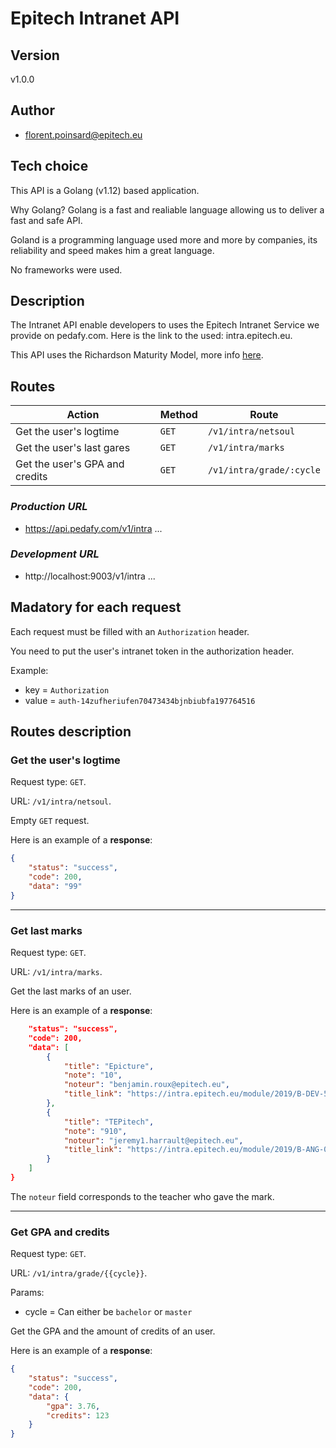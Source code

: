# **Epitech Intranet API**

## **Version**

v1.0.0

## **Author**

- florent.poinsard@epitech.eu

## **Tech choice**

This API is a Golang (v1.12) based application.

Why Golang? Golang is a fast and realiable language allowing us to deliver a fast and safe API.

Goland is a programming language used more and more by companies, its reliability and speed makes him a great language.

No frameworks were used.

## **Description**

The Intranet API enable developers to uses the Epitech Intranet Service we provide on pedafy.com. Here is the link to the used: intra.epitech.eu.

This API uses the Richardson Maturity Model, more info [here](https://martinfowler.com/articles/richardsonMaturityModel.html).

## **Routes**

| Action | Method | Route |
| ---- | ---- | ---- |
| Get the user's logtime | `GET` | `/v1/intra/netsoul` |
| Get the user's last gares | `GET` | `/v1/intra/marks` |
| Get the user's GPA and credits | `GET` | `/v1/intra/grade/:cycle` |

### ***Production URL***

- https://api.pedafy.com/v1/intra ...

### ***Development URL***

- http://localhost:9003/v1/intra ...

## **Madatory for each request**

Each request must be filled with an `Authorization` header.

You need to put the user's intranet token in the authorization header.

Example:

- key = `Authorization`
- value = `auth-14zufheriufen70473434bjnbiubfa197764516`

## **Routes description**

### **Get the user's logtime**

Request type: `GET`.

URL: `/v1/intra/netsoul`.

Empty `GET` request.

Here is an example of a **response**:
```json
{
    "status": "success",
    "code": 200,
    "data": "99"
}
```

____
### **Get last marks**

Request type: `GET`.

URL: `/v1/intra/marks`.

Get the last marks of an user.

Here is an example of a **response**:
```json
    "status": "success",
    "code": 200,
    "data": [
        {
            "title": "Epicture",
            "note": "10",
            "noteur": "benjamin.roux@epitech.eu",
            "title_link": "https://intra.epitech.eu/module/2019/B-DEV-501/TLS-5-1/acti-355956/"
        },
        {
            "title": "TEPitech",
            "note": "910",
            "noteur": "jeremy1.harrault@epitech.eu",
            "title_link": "https://intra.epitech.eu/module/2019/B-ANG-058/TLS-0-1/acti-346608/"
        }
    ]
}
```

The `noteur` field corresponds to the teacher who gave the mark.

____
### **Get GPA and credits**

Request type: `GET`.

URL: `/v1/intra/grade/{{cycle}}`.

Params:
- cycle = Can either be `bachelor` or `master`

Get the GPA and the amount of credits of an user.

Here is an example of a **response**:
```json
{
    "status": "success",
    "code": 200,
    "data": {
        "gpa": 3.76,
        "credits": 123
    }
}
```
